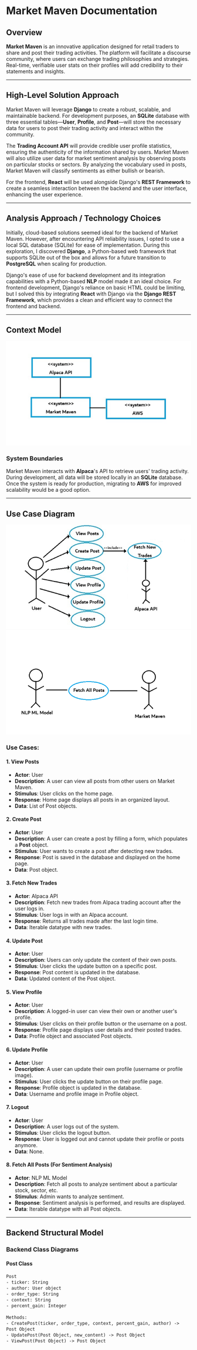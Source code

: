 # Market Maven Documentation

## Overview

**Market Maven** is an innovative application designed for retail traders to share and post their trading activities. The platform will facilitate a discourse community, where users can exchange trading philosophies and strategies. Real-time, verifiable user stats on their profiles will add credibility to their statements and insights.

---

## High-Level Solution Approach

Market Maven will leverage **Django** to create a robust, scalable, and maintainable backend. For development purposes, an **SQLite** database with three essential tables—**User**, **Profile**, and **Post**—will store the necessary data for users to post their trading activity and interact within the community. 

The **Trading Account API** will provide credible user profile statistics, ensuring the authenticity of the information shared by users. Market Maven will also utilize user data for market sentiment analysis by observing posts on particular stocks or sectors. By analyzing the vocabulary used in posts, Market Maven will classify sentiments as either bullish or bearish.

For the frontend, **React** will be used alongside Django's **REST Framework** to create a seamless interaction between the backend and the user interface, enhancing the user experience.

---

## Analysis Approach / Technology Choices

Initially, cloud-based solutions seemed ideal for the backend of Market Maven. However, after encountering API reliability issues, I opted to use a local SQL database (SQLite) for ease of implementation. During this exploration, I discovered **Django**, a Python-based web framework that supports SQLite out of the box and allows for a future transition to **PostgreSQL** when scaling for production. 

Django's ease of use for backend development and its integration capabilities with a Python-based **NLP** model made it an ideal choice. For frontend development, Django's reliance on basic HTML could be limiting, but I solved this by integrating **React** with Django via the **Django REST Framework**, which provides a clean and efficient way to connect the frontend and backend.

---

## Context Model
![Context Model](contextmodel.jpg)


### System Boundaries

Market Maven interacts with **Alpaca**'s API to retrieve users' trading activity. During development, all data will be stored locally in an **SQLite** database. Once the system is ready for production, migrating to **AWS** for improved scalability would be a good option.

---

## Use Case Diagram

![Context Model](use_case_1.jpg)
![Context Model](use_case_2.jpg)

### Use Cases:

#### 1. **View Posts**
   - **Actor**: User
   - **Description**: A user can view all posts from other users on Market Maven.
   - **Stimulus**: User clicks on the home page.
   - **Response**: Home page displays all posts in an organized layout.
   - **Data**: List of Post objects.
   
#### 2. **Create Post**
   - **Actor**: User
   - **Description**: A user can create a post by filling a form, which populates a **Post** object.
   - **Stimulus**: User wants to create a post after detecting new trades.
   - **Response**: Post is saved in the database and displayed on the home page.
   - **Data**: Post object.
   
#### 3. **Fetch New Trades**
   - **Actor**: Alpaca API
   - **Description**: Fetch new trades from Alpaca trading account after the user logs in.
   - **Stimulus**: User logs in with an Alpaca account.
   - **Response**: Returns all trades made after the last login time.
   - **Data**: Iterable datatype with new trades.

#### 4. **Update Post**
   - **Actor**: User
   - **Description**: Users can only update the content of their own posts.
   - **Stimulus**: User clicks the update button on a specific post.
   - **Response**: Post content is updated in the database.
   - **Data**: Updated content of the Post object.

#### 5. **View Profile**
   - **Actor**: User
   - **Description**: A logged-in user can view their own or another user's profile.
   - **Stimulus**: User clicks on their profile button or the username on a post.
   - **Response**: Profile page displays user details and their posted trades.
   - **Data**: Profile object and associated Post objects.

#### 6. **Update Profile**
   - **Actor**: User
   - **Description**: A user can update their own profile (username or profile image).
   - **Stimulus**: User clicks the update button on their profile page.
   - **Response**: Profile object is updated in the database.
   - **Data**: Username and profile image in Profile object.

#### 7. **Logout**
   - **Actor**: User
   - **Description**: A user logs out of the system.
   - **Stimulus**: User clicks the logout button.
   - **Response**: User is logged out and cannot update their profile or posts anymore.
   - **Data**: None.

#### 8. **Fetch All Posts (For Sentiment Analysis)**
   - **Actor**: NLP ML Model
   - **Description**: Fetch all posts to analyze sentiment about a particular stock, sector, etc.
   - **Stimulus**: Admin wants to analyze sentiment.
   - **Response**: Sentiment analysis is performed, and results are displayed.
   - **Data**: Iterable datatype with all Post objects.

---

## Backend Structural Model

### Backend Class Diagrams

#### **Post Class**
```plaintext
Post
- ticker: String
- author: User object
- order_type: String
- context: String
- percent_gain: Integer

Methods:
- CreatePost(ticker, order_type, context, percent_gain, author) -> Post Object
- UpdatePost(Post Object, new_content) -> Post Object
- ViewPost(Post Object) -> Post Object
